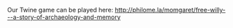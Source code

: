 
Our Twine game can be played here: http://philome.la/momgaret/free-willy---a-story-of-archaeology-and-memory
